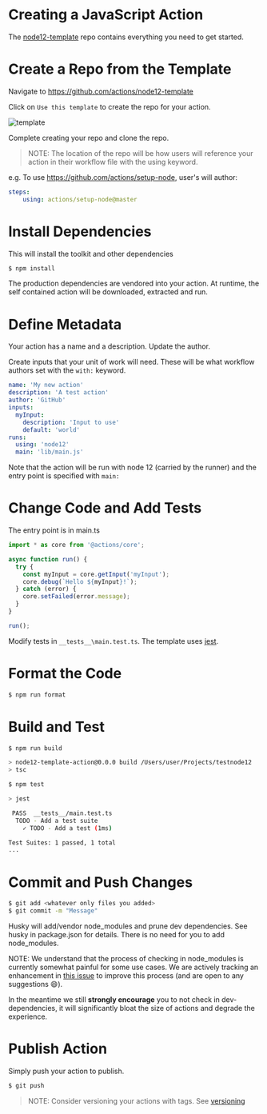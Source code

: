 # Creating a JavaScript Action

The [node12-template](https://github.com/actions/node12-template) repo contains everything you need to get started.

# Create a Repo from the Template

Navigate to https://github.com/actions/node12-template

Click on `Use this template` to create the repo for your action.

![template](assets/node12-template.png)

Complete creating your repo and clone the repo.

> NOTE: The location of the repo will be how users will reference your action in their workflow file with the using keyword.

e.g. To use https://github.com/actions/setup-node, user's will author:

```yaml
steps:
    using: actions/setup-node@master
```

# Install Dependencies

This will install the toolkit and other dependencies

```bash
$ npm install
```

The production dependencies are vendored into your action.  At runtime, the self contained action will be downloaded, extracted and run.

# Define Metadata

Your action has a name and a description.  Update the author.

Create inputs that your unit of work will need.  These will be what workflow authors set with the `with:` keyword.

```yaml
name: 'My new action'
description: 'A test action'
author: 'GitHub'
inputs: 
  myInput:
    description: 'Input to use'
    default: 'world'
runs:
  using: 'node12'
  main: 'lib/main.js'

```

Note that the action will be run with node 12 (carried by the runner) and the entry point is specified with `main:` 

# Change Code and Add Tests

The entry point is in main.ts

```typescript
import * as core from '@actions/core';

async function run() {
  try {
    const myInput = core.getInput('myInput');
    core.debug(`Hello ${myInput}!`);
  } catch (error) {
    core.setFailed(error.message);
  }
}

run();
```

Modify tests in `__tests__\main.test.ts`.  The template uses [jest](https://github.com/facebook/jest).

# Format the Code

```bash
$ npm run format
```

# Build and Test

```bash
$ npm run build

> node12-template-action@0.0.0 build /Users/user/Projects/testnode12
> tsc

$ npm test

> jest

 PASS  __tests__/main.test.ts
  TODO - Add a test suite
    ✓ TODO - Add a test (1ms)

Test Suites: 1 passed, 1 total
...
```

# Commit and Push Changes

```bash
$ git add <whatever only files you added>
$ git commit -m "Message"
```

Husky will add/vendor node_modules and prune dev dependencies.  See husky in package.json for details.  There is no need for you to add node_modules.

NOTE: We understand that the process of checking in node_modules is currently somewhat painful for some use cases. We are actively tracking an enhancement in [this issue](https://github.com/actions/node12-template/issues/4) to improve this process (and are open to any suggestions :smile:).

In the meantime we still **strongly encourage** you to not check in dev-dependencies, it will significantly bloat the size of actions and degrade the experience.

# Publish Action

Simply push your action to publish.

```bash
$ git push
```

> NOTE: Consider versioning your actions with tags.  See [versioning](docs/action-versioning.md)




